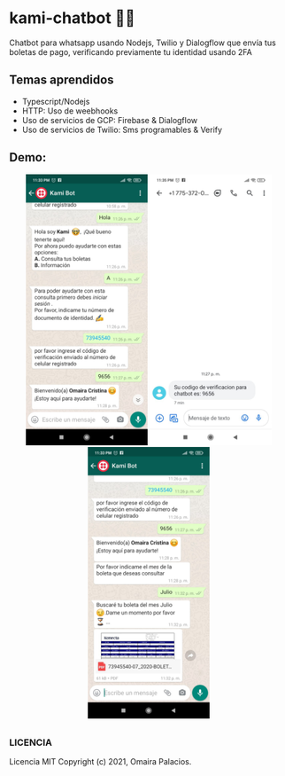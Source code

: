 # kami-chatbot 🤖📱

Chatbot para whatsapp usando Nodejs, Twilio y Dialogflow que envía tus boletas de pago, verificando previamente tu identidad usando 2FA
## Temas aprendidos

* Typescript/Nodejs
* HTTP: Uso de weebhooks
* Uso de servicios de GCP: Firebase & Dialogflow
* Uso de servicios de Twilio: Sms programables & Verify

## Demo:

<div align="center" style="margin-bottom:30px">
  <img src="https://github.com/omairapalacios/wpp-chatbot/blob/master/src/assets/chatbot-1.jpeg" width="220" title="imagen 1">
  <img src="https://github.com/omairapalacios/wpp-chatbot/blob/master/src/assets/chatbot-2.jpeg" width="220" title="imagen 2">
  <img src="https://github.com/omairapalacios/wpp-chatbot/blob/master/src/assets/chatbot-3.jpeg" width="220" title="imagen 3">
</div>

### LICENCIA

Licencia MIT Copyright (c) 2021, Omaira Palacios.
